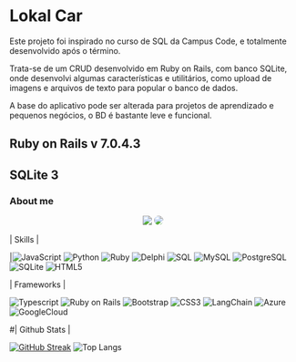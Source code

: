 # Lokal Car

Este projeto foi inspirado no curso de SQL da Campus Code, e totalmente desenvolvido após o término.

Trata-se de um CRUD desenvolvido em Ruby on Rails, com banco SQLite, onde desenvolvi algumas características 
e utilitários, como upload de imagens e arquivos de texto para popular o banco de dados.

A base do aplicativo pode ser alterada para projetos de aprendizado e pequenos negócios, o BD é bastante leve e 
funcional.

## Ruby on Rails v 7.0.4.3 
## SQLite 3
### About me

<div align="center"> 
<a href = "mailto:mau_barros@hotmail.com"> <img src="https://img.shields.io/badge/-Email-%23333?style=for-the-badge&logo=gmail&logoColor=A3A214" target="_blank"></a>
<a href="https://www.linkedin.com/in/marcobarros0057/" target="_blank"><img src="https://img.shields.io/badge/-LinkedIn-%230077B5?style=for-the-badge&logo=linkedin&logoColor=white" style="border-radius: 30px" target="_blank"></a> 
 </div>

| Skills |

|![JavaScript](https://img.shields.io/badge/JavaScript-F7DF1E?style=for-the-badge&logo=javascript&logoColor=black)
![Python](https://img.shields.io/badge/Python-14354C?style=for-the-badge&logo=python&logoColor=white)
![Ruby](https://img.shields.io/badge/ruby-%23CC342D.svg?style=for-the-badge&logo=ruby&logoColor=white)
![Delphi](https://img.shields.io/badge/Delphi-000?style=for-the-badge&logo=delphi)
![SQL](https://img.shields.io/badge/SQL-lightyellow?style=for-the-badge&logo=postgresql)
![MySQL](https://img.shields.io/badge/MySQL-white?style=for-the-badge&logo=mysql)
![PostgreSQL](https://img.shields.io/badge/PostgreSQL-000?style=for-the-badge&logo=postgresql)
![SQLite](https://img.shields.io/badge/SQLite-grey?style=for-the-badge&logo=sqlite)
![HTML5](https://img.shields.io/badge/HTML5-000?style=for-the-badge&logo=html5)

| Frameworks |

![Typescript](https://img.shields.io/badge/Typescript-0301?style=for-the-badge&logo=Typescript)
![Ruby on Rails](https://img.shields.io/badge/Ruby_on_Rails-red?style=for-the-badge&logo=ruby-on-rails)
![Bootstrap](https://img.shields.io/badge/Bootstrap-000?style=for-the-badge&logo=bootstrap)
![CSS3](https://img.shields.io/badge/CSS3-000?style=for-the-badge&logo=css3&logoColor=264CE4) 
![LangChain](https://img.shields.io/badge/🦜🔗_LangChain-000?style=for-the-badge&logo=LangChain)
![Azure](https://img.shields.io/badge/Azure-blue?style=for-the-badge&logo=microsoft-azure)
![GoogleCloud](https://img.shields.io/badge/GoogleCloud-white?style=for-the-badge&logo=GoogleCloud)

#| Github Stats |

[![GitHub Streak](https://streak-stats.demolab.com/?user=MarcoA-013&theme=bear&background=000&border=30A3DC&dates=FFF)](https://git.io/streak-stats)
![Top Langs](https://github-readme-stats-git-masterrstaa-rickstaa.vercel.app/api/top-langs/?username=MarcoA-013&layout=compact&bg_color=000&border_color=30A3DC&title_color=E94D5F&text_color=FFF)

